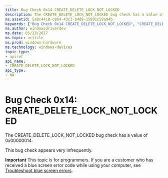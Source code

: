 ```yaml
---
title: Bug Check 0x14 CREATE_DELETE_LOCK_NOT_LOCKED
description: The CREATE_DELETE_LOCK_NOT_LOCKED bug check has a value of 0x00000014.This bug check appears very infrequently.
ms.assetid: 5a0c44c8-c864-43c3-b4d8-15801c59a94b
keywords: ["Bug Check 0x14 CREATE_DELETE_LOCK_NOT_LOCKED", "CREATE_DELETE_LOCK_NOT_LOCKED"]
ms.author: windowsdriverdev
ms.date: 05/23/2017
ms.topic: article
ms.prod: windows-hardware
ms.technology: windows-devices
topic_type:
- apiref
api_name:
- CREATE_DELETE_LOCK_NOT_LOCKED
api_type:
- NA
---
```


# Bug Check 0x14: CREATE\_DELETE\_LOCK\_NOT\_LOCKED


The CREATE\_DELETE\_LOCK\_NOT\_LOCKED bug check has a value of 0x00000014.

This bug check appears very infrequently.

**Important** This topic is for programmers. If you are a customer who has received a blue screen error code while using your computer, see [Troubleshoot blue screen errors](http://windows.microsoft.com/windows-10/troubleshoot-blue-screen-errors).

 

 




